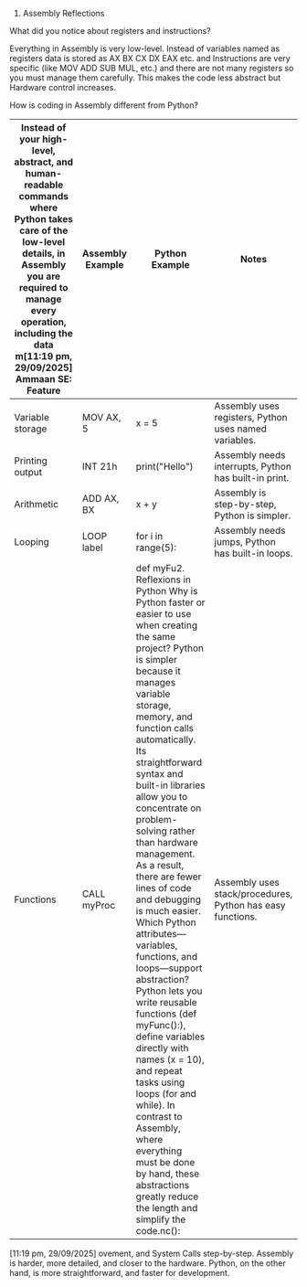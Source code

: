 1. Assembly Reflections

What did you notice about registers and instructions?  

Everything in Assembly is very low-level. Instead of variables named as registers  data is stored as  AX BX CX DX EAX etc. and Instructions are very specific (like MOV ADD SUB MUL, etc.) and there are not many registers so you must manage them carefully. This makes the code less abstract but Hardware control increases.  

How is coding in Assembly different from Python?  

Instead of your high-level, abstract, and human-readable commands where Python takes care of the low-level details, in Assembly you are required to manage every operation, including the data m[11:19 pm, 29/09/2025] Ammaan SE:  Feature            | Assembly Example       | Python Example   | Notes |
|--------------------|------------------------|------------------|-------|
| Variable storage   | MOV AX, 5              | x = 5            | Assembly uses registers, Python uses named variables. |
| Printing output    | INT 21h                | print("Hello")   | Assembly needs interrupts, Python has built-in print. |
| Arithmetic         | ADD AX, BX             | x + y            | Assembly is step-by-step, Python is simpler. |
| Looping            | LOOP label             | for i in range(5): | Assembly needs jumps, Python has built-in loops. |
| Functions          | CALL myProc            | def myFu2. Reflexions in Python Why is Python faster or easier to use when creating the same project? Python is simpler because it manages variable storage, memory, and function calls automatically. Its straightforward syntax and built-in libraries allow you to concentrate on problem-solving rather than hardware management. As a result, there are fewer lines of code and debugging is much easier. Which Python attributes—variables, functions, and loops—support abstraction? Python lets you write reusable functions (def myFunc():), define variables directly with names (x = 10), and repeat tasks using loops (for and while). In contrast to Assembly, where everything must be done by hand, these abstractions greatly reduce the length and simplify the code.nc():    | Assembly uses stack/procedures, Python has easy functions. |
[11:19 pm, 29/09/2025] ovement, and System Calls step-by-step. Assembly is harder, more detailed, and closer to the hardware. Python, on the other hand, is more straightforward, and faster for development.
